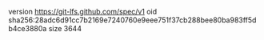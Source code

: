 version https://git-lfs.github.com/spec/v1
oid sha256:28adc6d91cc7b2169e7240760e9eee751f37cb288bee80ba983ff5db4ce3880a
size 3644
